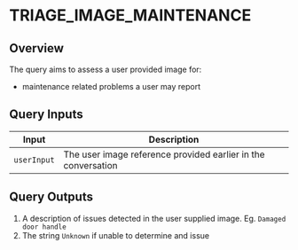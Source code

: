 # TRIAGE_IMAGE_MAINTENANCE

## Overview

The query aims to assess a user provided image for:
- maintenance related problems a user may report

## Query Inputs

| **Input**   | **Description**                                     |
| ----------- | --------------------------------------------------- |
| `userInput` | The user image reference provided earlier in the conversation |


## Query Outputs

1. A description of issues detected in the user supplied image. Eg. `Damaged door handle`
2. The string `Unknown` if unable to determine and issue

